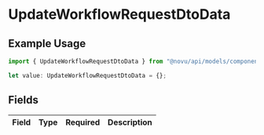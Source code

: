 # UpdateWorkflowRequestDtoData

## Example Usage

```typescript
import { UpdateWorkflowRequestDtoData } from "@novu/api/models/components";

let value: UpdateWorkflowRequestDtoData = {};
```

## Fields

| Field       | Type        | Required    | Description |
| ----------- | ----------- | ----------- | ----------- |